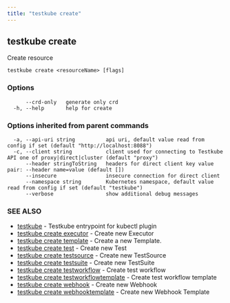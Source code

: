 ```yaml
---
title: "testkube create"
---
```

## testkube create

Create resource

```
testkube create <resourceName> [flags]
```

### Options

```
      --crd-only   generate only crd
  -h, --help       help for create
```

### Options inherited from parent commands

```
  -a, --api-uri string          api uri, default value read from config if set (default "http://localhost:8088")
  -c, --client string           client used for connecting to Testkube API one of proxy|direct|cluster (default "proxy")
      --header stringToString   headers for direct client key value pair: --header name=value (default [])
      --insecure                insecure connection for direct client
      --namespace string        Kubernetes namespace, default value read from config if set (default "testkube")
      --verbose                 show additional debug messages
```

### SEE ALSO

* [testkube](testkube.md)	 - Testkube entrypoint for kubectl plugin
* [testkube create executor](testkube-create-executor.md)	 - Create new Executor
* [testkube create template](testkube-create-template.md)	 - Create a new Template.
* [testkube create test](testkube-create-test.md)	 - Create new Test
* [testkube create testsource](testkube-create-testsource.md)	 - Create new TestSource
* [testkube create testsuite](testkube-create-testsuite.md)	 - Create new TestSuite
* [testkube create testworkflow](testkube-create-testworkflow.md)	 - Create test workflow
* [testkube create testworkflowtemplate](testkube-create-testworkflowtemplate.md)	 - Create test workflow template
* [testkube create webhook](testkube-create-webhook.md)	 - Create new Webhook
* [testkube create webhooktemplate](testkube-create-webhooktemplate.md)	 - Create new Webhook Template

